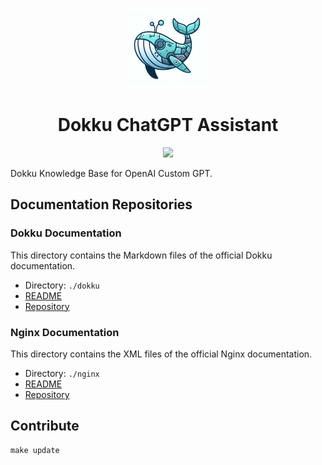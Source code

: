 <p align="center">
  <img alt="Dokku ChatGPT Assistant Logo" height="128" src="logo.webp" />
  <h1 align="center">Dokku ChatGPT Assistant</h1>

</p>
<p align="center">
  <a href="https://chatgpt.com/g/g-Ws4EHHX9z-dokku-assistant">
    <img src="https://img.shields.io/badge/Custom%20ChatGPT-Start%20a%20%20Chat-baa5c3?style=for-the-badge">
  </a>
</p>

Dokku Knowledge Base for OpenAI Custom GPT.

## Documentation Repositories

### Dokku Documentation

This directory contains the Markdown files of the official Dokku documentation.

- Directory: `./dokku`
- [README](./dokku/README.md)
- [Repository](https://github.com/dokku/dokku)

### Nginx Documentation

This directory contains the XML files of the official Nginx documentation.

- Directory: `./nginx`
- [README](./nginx/README.md)
- [Repository](https://github.com/nginx/nginx.org)

## Contribute

```
make update
```
